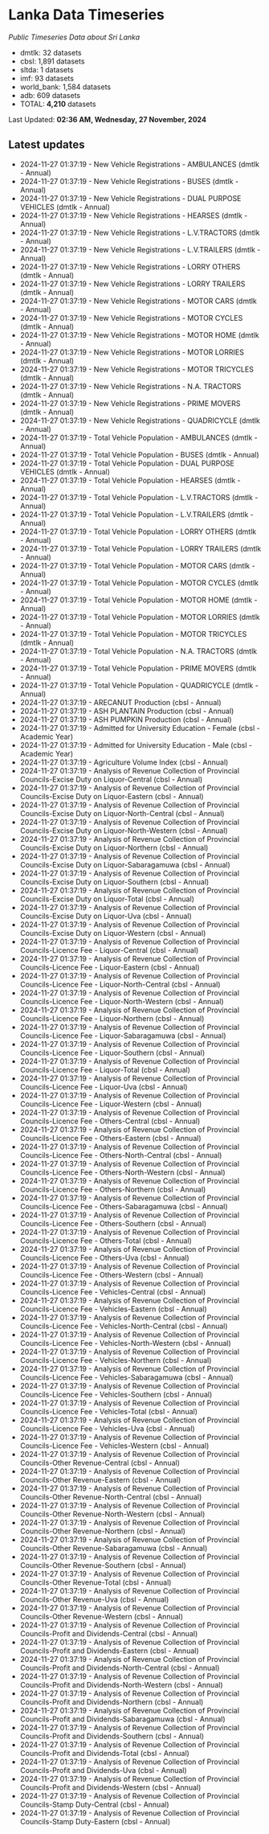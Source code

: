 # Lanka Data Timeseries
*Public Timeseries Data about Sri Lanka*

* dmtlk: 32 datasets
* cbsl: 1,891 datasets
* sltda: 1 datasets
* imf: 93 datasets
* world_bank: 1,584 datasets
* adb: 609 datasets
* TOTAL: **4,210** datasets

Last Updated: **02:36 AM, Wednesday, 27 November, 2024**

## Latest updates

* 2024-11-27 01:37:19 - New Vehicle Registrations - AMBULANCES (dmtlk - Annual)
* 2024-11-27 01:37:19 - New Vehicle Registrations - BUSES (dmtlk - Annual)
* 2024-11-27 01:37:19 - New Vehicle Registrations - DUAL PURPOSE VEHICLES (dmtlk - Annual)
* 2024-11-27 01:37:19 - New Vehicle Registrations - HEARSES (dmtlk - Annual)
* 2024-11-27 01:37:19 - New Vehicle Registrations - L.V.TRACTORS (dmtlk - Annual)
* 2024-11-27 01:37:19 - New Vehicle Registrations - L.V.TRAILERS (dmtlk - Annual)
* 2024-11-27 01:37:19 - New Vehicle Registrations - LORRY OTHERS (dmtlk - Annual)
* 2024-11-27 01:37:19 - New Vehicle Registrations - LORRY TRAILERS (dmtlk - Annual)
* 2024-11-27 01:37:19 - New Vehicle Registrations - MOTOR CARS (dmtlk - Annual)
* 2024-11-27 01:37:19 - New Vehicle Registrations - MOTOR CYCLES (dmtlk - Annual)
* 2024-11-27 01:37:19 - New Vehicle Registrations - MOTOR HOME (dmtlk - Annual)
* 2024-11-27 01:37:19 - New Vehicle Registrations - MOTOR LORRIES (dmtlk - Annual)
* 2024-11-27 01:37:19 - New Vehicle Registrations - MOTOR TRICYCLES (dmtlk - Annual)
* 2024-11-27 01:37:19 - New Vehicle Registrations - N.A. TRACTORS (dmtlk - Annual)
* 2024-11-27 01:37:19 - New Vehicle Registrations - PRIME MOVERS (dmtlk - Annual)
* 2024-11-27 01:37:19 - New Vehicle Registrations - QUADRICYCLE (dmtlk - Annual)
* 2024-11-27 01:37:19 - Total Vehicle Population - AMBULANCES (dmtlk - Annual)
* 2024-11-27 01:37:19 - Total Vehicle Population - BUSES (dmtlk - Annual)
* 2024-11-27 01:37:19 - Total Vehicle Population - DUAL PURPOSE VEHICLES (dmtlk - Annual)
* 2024-11-27 01:37:19 - Total Vehicle Population - HEARSES (dmtlk - Annual)
* 2024-11-27 01:37:19 - Total Vehicle Population - L.V.TRACTORS (dmtlk - Annual)
* 2024-11-27 01:37:19 - Total Vehicle Population - L.V.TRAILERS (dmtlk - Annual)
* 2024-11-27 01:37:19 - Total Vehicle Population - LORRY OTHERS (dmtlk - Annual)
* 2024-11-27 01:37:19 - Total Vehicle Population - LORRY TRAILERS (dmtlk - Annual)
* 2024-11-27 01:37:19 - Total Vehicle Population - MOTOR CARS (dmtlk - Annual)
* 2024-11-27 01:37:19 - Total Vehicle Population - MOTOR CYCLES (dmtlk - Annual)
* 2024-11-27 01:37:19 - Total Vehicle Population - MOTOR HOME (dmtlk - Annual)
* 2024-11-27 01:37:19 - Total Vehicle Population - MOTOR LORRIES (dmtlk - Annual)
* 2024-11-27 01:37:19 - Total Vehicle Population - MOTOR TRICYCLES (dmtlk - Annual)
* 2024-11-27 01:37:19 - Total Vehicle Population - N.A. TRACTORS (dmtlk - Annual)
* 2024-11-27 01:37:19 - Total Vehicle Population - PRIME MOVERS (dmtlk - Annual)
* 2024-11-27 01:37:19 - Total Vehicle Population - QUADRICYCLE (dmtlk - Annual)
* 2024-11-27 01:37:19 - ARECANUT Production (cbsl - Annual)
* 2024-11-27 01:37:19 - ASH PLANTAIN Production (cbsl - Annual)
* 2024-11-27 01:37:19 - ASH PUMPKIN Production (cbsl - Annual)
* 2024-11-27 01:37:19 - Admitted for University Education - Female (cbsl - Academic Year)
* 2024-11-27 01:37:19 - Admitted for University Education - Male (cbsl - Academic Year)
* 2024-11-27 01:37:19 - Agriculture Volume Index (cbsl - Annual)
* 2024-11-27 01:37:19 - Analysis of Revenue Collection of Provincial Councils-Excise Duty on Liquor-Central (cbsl - Annual)
* 2024-11-27 01:37:19 - Analysis of Revenue Collection of Provincial Councils-Excise Duty on Liquor-Eastern (cbsl - Annual)
* 2024-11-27 01:37:19 - Analysis of Revenue Collection of Provincial Councils-Excise Duty on Liquor-North-Central (cbsl - Annual)
* 2024-11-27 01:37:19 - Analysis of Revenue Collection of Provincial Councils-Excise Duty on Liquor-North-Western (cbsl - Annual)
* 2024-11-27 01:37:19 - Analysis of Revenue Collection of Provincial Councils-Excise Duty on Liquor-Northern (cbsl - Annual)
* 2024-11-27 01:37:19 - Analysis of Revenue Collection of Provincial Councils-Excise Duty on Liquor-Sabaragamuwa (cbsl - Annual)
* 2024-11-27 01:37:19 - Analysis of Revenue Collection of Provincial Councils-Excise Duty on Liquor-Southern (cbsl - Annual)
* 2024-11-27 01:37:19 - Analysis of Revenue Collection of Provincial Councils-Excise Duty on Liquor-Total (cbsl - Annual)
* 2024-11-27 01:37:19 - Analysis of Revenue Collection of Provincial Councils-Excise Duty on Liquor-Uva (cbsl - Annual)
* 2024-11-27 01:37:19 - Analysis of Revenue Collection of Provincial Councils-Excise Duty on Liquor-Western (cbsl - Annual)
* 2024-11-27 01:37:19 - Analysis of Revenue Collection of Provincial Councils-Licence Fee - Liquor-Central (cbsl - Annual)
* 2024-11-27 01:37:19 - Analysis of Revenue Collection of Provincial Councils-Licence Fee - Liquor-Eastern (cbsl - Annual)
* 2024-11-27 01:37:19 - Analysis of Revenue Collection of Provincial Councils-Licence Fee - Liquor-North-Central (cbsl - Annual)
* 2024-11-27 01:37:19 - Analysis of Revenue Collection of Provincial Councils-Licence Fee - Liquor-North-Western (cbsl - Annual)
* 2024-11-27 01:37:19 - Analysis of Revenue Collection of Provincial Councils-Licence Fee - Liquor-Northern (cbsl - Annual)
* 2024-11-27 01:37:19 - Analysis of Revenue Collection of Provincial Councils-Licence Fee - Liquor-Sabaragamuwa (cbsl - Annual)
* 2024-11-27 01:37:19 - Analysis of Revenue Collection of Provincial Councils-Licence Fee - Liquor-Southern (cbsl - Annual)
* 2024-11-27 01:37:19 - Analysis of Revenue Collection of Provincial Councils-Licence Fee - Liquor-Total (cbsl - Annual)
* 2024-11-27 01:37:19 - Analysis of Revenue Collection of Provincial Councils-Licence Fee - Liquor-Uva (cbsl - Annual)
* 2024-11-27 01:37:19 - Analysis of Revenue Collection of Provincial Councils-Licence Fee - Liquor-Western (cbsl - Annual)
* 2024-11-27 01:37:19 - Analysis of Revenue Collection of Provincial Councils-Licence Fee - Others-Central (cbsl - Annual)
* 2024-11-27 01:37:19 - Analysis of Revenue Collection of Provincial Councils-Licence Fee - Others-Eastern (cbsl - Annual)
* 2024-11-27 01:37:19 - Analysis of Revenue Collection of Provincial Councils-Licence Fee - Others-North-Central (cbsl - Annual)
* 2024-11-27 01:37:19 - Analysis of Revenue Collection of Provincial Councils-Licence Fee - Others-North-Western (cbsl - Annual)
* 2024-11-27 01:37:19 - Analysis of Revenue Collection of Provincial Councils-Licence Fee - Others-Northern (cbsl - Annual)
* 2024-11-27 01:37:19 - Analysis of Revenue Collection of Provincial Councils-Licence Fee - Others-Sabaragamuwa (cbsl - Annual)
* 2024-11-27 01:37:19 - Analysis of Revenue Collection of Provincial Councils-Licence Fee - Others-Southern (cbsl - Annual)
* 2024-11-27 01:37:19 - Analysis of Revenue Collection of Provincial Councils-Licence Fee - Others-Total (cbsl - Annual)
* 2024-11-27 01:37:19 - Analysis of Revenue Collection of Provincial Councils-Licence Fee - Others-Uva (cbsl - Annual)
* 2024-11-27 01:37:19 - Analysis of Revenue Collection of Provincial Councils-Licence Fee - Others-Western (cbsl - Annual)
* 2024-11-27 01:37:19 - Analysis of Revenue Collection of Provincial Councils-Licence Fee - Vehicles-Central (cbsl - Annual)
* 2024-11-27 01:37:19 - Analysis of Revenue Collection of Provincial Councils-Licence Fee - Vehicles-Eastern (cbsl - Annual)
* 2024-11-27 01:37:19 - Analysis of Revenue Collection of Provincial Councils-Licence Fee - Vehicles-North-Central (cbsl - Annual)
* 2024-11-27 01:37:19 - Analysis of Revenue Collection of Provincial Councils-Licence Fee - Vehicles-North-Western (cbsl - Annual)
* 2024-11-27 01:37:19 - Analysis of Revenue Collection of Provincial Councils-Licence Fee - Vehicles-Northern (cbsl - Annual)
* 2024-11-27 01:37:19 - Analysis of Revenue Collection of Provincial Councils-Licence Fee - Vehicles-Sabaragamuwa (cbsl - Annual)
* 2024-11-27 01:37:19 - Analysis of Revenue Collection of Provincial Councils-Licence Fee - Vehicles-Southern (cbsl - Annual)
* 2024-11-27 01:37:19 - Analysis of Revenue Collection of Provincial Councils-Licence Fee - Vehicles-Total (cbsl - Annual)
* 2024-11-27 01:37:19 - Analysis of Revenue Collection of Provincial Councils-Licence Fee - Vehicles-Uva (cbsl - Annual)
* 2024-11-27 01:37:19 - Analysis of Revenue Collection of Provincial Councils-Licence Fee - Vehicles-Western (cbsl - Annual)
* 2024-11-27 01:37:19 - Analysis of Revenue Collection of Provincial Councils-Other Revenue-Central (cbsl - Annual)
* 2024-11-27 01:37:19 - Analysis of Revenue Collection of Provincial Councils-Other Revenue-Eastern (cbsl - Annual)
* 2024-11-27 01:37:19 - Analysis of Revenue Collection of Provincial Councils-Other Revenue-North-Central (cbsl - Annual)
* 2024-11-27 01:37:19 - Analysis of Revenue Collection of Provincial Councils-Other Revenue-North-Western (cbsl - Annual)
* 2024-11-27 01:37:19 - Analysis of Revenue Collection of Provincial Councils-Other Revenue-Northern (cbsl - Annual)
* 2024-11-27 01:37:19 - Analysis of Revenue Collection of Provincial Councils-Other Revenue-Sabaragamuwa (cbsl - Annual)
* 2024-11-27 01:37:19 - Analysis of Revenue Collection of Provincial Councils-Other Revenue-Southern (cbsl - Annual)
* 2024-11-27 01:37:19 - Analysis of Revenue Collection of Provincial Councils-Other Revenue-Total (cbsl - Annual)
* 2024-11-27 01:37:19 - Analysis of Revenue Collection of Provincial Councils-Other Revenue-Uva (cbsl - Annual)
* 2024-11-27 01:37:19 - Analysis of Revenue Collection of Provincial Councils-Other Revenue-Western (cbsl - Annual)
* 2024-11-27 01:37:19 - Analysis of Revenue Collection of Provincial Councils-Profit and Dividends-Central (cbsl - Annual)
* 2024-11-27 01:37:19 - Analysis of Revenue Collection of Provincial Councils-Profit and Dividends-Eastern (cbsl - Annual)
* 2024-11-27 01:37:19 - Analysis of Revenue Collection of Provincial Councils-Profit and Dividends-North-Central (cbsl - Annual)
* 2024-11-27 01:37:19 - Analysis of Revenue Collection of Provincial Councils-Profit and Dividends-North-Western (cbsl - Annual)
* 2024-11-27 01:37:19 - Analysis of Revenue Collection of Provincial Councils-Profit and Dividends-Northern (cbsl - Annual)
* 2024-11-27 01:37:19 - Analysis of Revenue Collection of Provincial Councils-Profit and Dividends-Sabaragamuwa (cbsl - Annual)
* 2024-11-27 01:37:19 - Analysis of Revenue Collection of Provincial Councils-Profit and Dividends-Southern (cbsl - Annual)
* 2024-11-27 01:37:19 - Analysis of Revenue Collection of Provincial Councils-Profit and Dividends-Total (cbsl - Annual)
* 2024-11-27 01:37:19 - Analysis of Revenue Collection of Provincial Councils-Profit and Dividends-Uva (cbsl - Annual)
* 2024-11-27 01:37:19 - Analysis of Revenue Collection of Provincial Councils-Profit and Dividends-Western (cbsl - Annual)
* 2024-11-27 01:37:19 - Analysis of Revenue Collection of Provincial Councils-Stamp Duty-Central (cbsl - Annual)
* 2024-11-27 01:37:19 - Analysis of Revenue Collection of Provincial Councils-Stamp Duty-Eastern (cbsl - Annual)